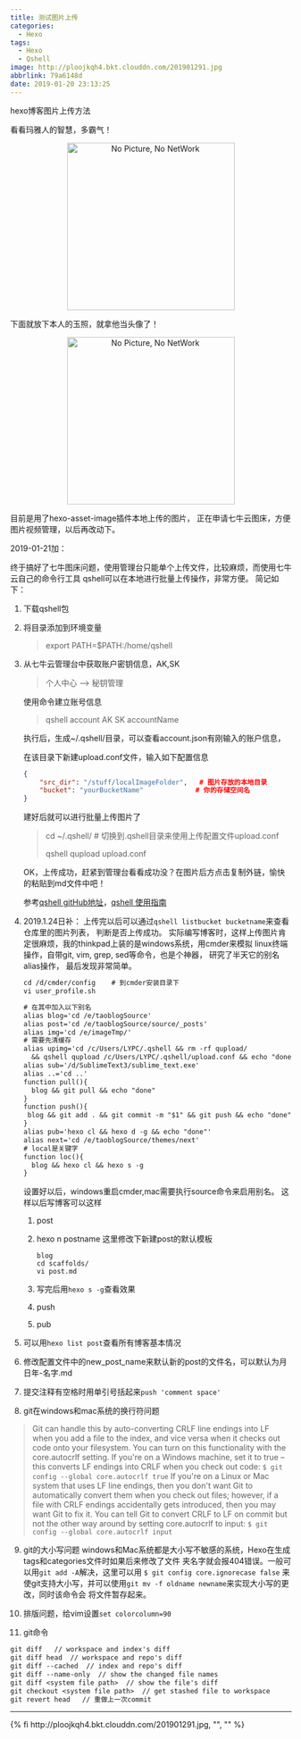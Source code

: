 ```yaml
---
title: 测试图片上传
categories:
  - Hexo
tags:
  - Hexo
  - Qshell
image: http://ploojkqh4.bkt.clouddn.com/201901291.jpg
abbrlink: 79a6148d
date: 2019-01-20 23:13:25
---
```

<p class="description">hexo博客图片上传方法</p>
<!-- more -->

看看玛雅人的智慧，多霸气！
<div align="center">
    <img src="http://ploojkqh4.bkt.clouddn.com/maya.jpg" width="300" alt="No Picture, No NetWork"/>
</div>

下面就放下本人的玉照，就拿他当头像了！
<div align="center">
    <img src="http://ploojkqh4.bkt.clouddn.com/me.jpg" width="300" alt="No Picture, No NetWork"/>
</div>

目前是用了hexo-asset-image插件本地上传的图片，
正在申请七牛云图床，方便图片视频管理，以后再改动下。

2019-01-21加：

终于搞好了七牛图床问题，使用管理台只能单个上传文件，比较麻烦，而使用七牛云自己的命令行工具
qshell可以在本地进行批量上传操作，非常方便。
简记如下：

1. 下载qshell包

2. 将目录添加到环境变量

   > export PATH=$PATH:/home/qshell

3. 从七牛云管理台中获取账户密钥信息，AK,SK

   > 个人中心 —> 秘钥管理

   使用命令建立账号信息

   > qshell account  AK  SK accountName

   执行后，生成~/.qshell/目录，可以查看account.json有刚输入的账户信息，

   在该目录下新建upload.conf文件，输入如下配置信息

   ```json
   {
       "src_dir": "/stuff/localImageFolder",   # 图片存放的本地目录
       "bucket": "yourBucketName"             # 你的存储空间名
   }
   ```

   建好后就可以进行批量上传图片了

   > cd ~/.qshell/        # 切换到.qshell目录来使用上传配置文件upload.conf
   >
   > qshell qupload upload.conf

   OK，上传成功，赶紧到管理台看看成功没？在图片后方点击复制外链，愉快的粘贴到md文件中吧！

   参考[qshell gitHub地址](https://github.com/qiniu/qshell)，[qshell 使用指南](https://developer.qiniu.com/kodo/kb/1685/using-qshell-synchronize-directories)

4. 2019.1.24日补：
   上传完以后可以通过`qshell listbucket bucketname`来查看仓库里的图片列表， 判断是否上传成功。
   实际编写博客时，这样上传图片肯定很麻烦，我的thinkpad上装的是windows系统，用cmder来模拟
   linux终端操作，自带git, vim, grep, sed等命令，也是个神器， 研究了半天它的别名alias操作，
   最后发现非常简单。
   ```txt
   cd /d/cmder/config    # 到cmder安装目录下
   vi user_profile.sh
   
   # 在其中加入以下别名
   alias blog='cd /e/taoblogSource'
   alias post='cd /e/taoblogSource/source/_posts'
   alias img='cd /e/imageTmp/' 
   # 需要先清缓存
   alias upimg='cd /c/Users/LYPC/.qshell && rm -rf qupload/ 
     && qshell qupload /c/Users/LYPC/.qshell/upload.conf && echo "done"'
   alias sub='/d/SublimeText3/sublime_text.exe'
   alias ..='cd ..'
   function pull(){
     blog && git pull && echo "done"
   }
   function push(){
    blog && git add . && git commit -m "$1" && git push && echo "done"
   }
   alias pub='hexo cl && hexo d -g && echo "done"'
   alias next='cd /e/taoblogSource/themes/next'
   # local是关键字
   function loc(){
     blog && hexo cl && hexo s -g
   }
   ```
   设置好以后，windows重启cmder,mac需要执行source命令来启用别名。
   这样以后写博客可以这样

   1. post

   2. hexo n postname
      这里修改下新建post的默认模板
      ```
      blog
      cd scaffolds/
      vi post.md
      ```

   3. 写完后用`hexo s -g`查看效果

   4. push

   5. pub

5. 可以用`hexo list post`查看所有博客基本情况

6. 修改配置文件中的new_post_name来默认新的post的文件名，可以默认为月日年-名字.md

7. 提交注释有空格时用单引号括起来`push 'comment space'`

8. git在windows和mac系统的换行符问题
> Git can handle this by auto-converting CRLF line endings into LF when you add a file to 
the index, and vice versa when it checks out code onto your filesystem. You can turn on 
this functionality with the core.autocrlf setting. If you're on a Windows machine, set it 
to true – this converts LF endings into CRLF when you check out code:
`$ git config --global core.autocrlf true`
If you're on a Linux or Mac system that uses LF line endings, then you don't want Git to 
automatically convert them when you check out files; however, if a file with CRLF endings 
accidentally gets introduced, then you may want Git to fix it. You can tell Git to convert 
CRLF to LF on commit but not the other way around by setting core.autocrlf to input:
`$ git config --global core.autocrlf input`

9. git的大小写问题
windows和Mac系统都是大小写不敏感的系统，Hexo在生成tags和categories文件时如果后来修改了文件
夹名字就会报404错误。一般可以用`git add -A`解决，这里可以用
`$ git config core.ignorecase false`
来使git支持大小写，并可以使用`git mv -f oldname newname`来实现大小写的更改，同时该命令会
将文件暂存起来。

10. 排版问题，给vim设置`set colorcolumn=90`

11. git命令
```txt
git diff   // workspace and index's diff
git diff head  // workspace and repo's diff
git diff --cached  // index and repo's diff
git diff --name-only  // show the changed file names
git diff <system file path>  // show the file's diff
git checkout <system file path>  // get stashed file to workspace
git revert head   // 重做上一次commit
```

<hr />
{% fi http://ploojkqh4.bkt.clouddn.com/201901291.jpg, "", "" %}


